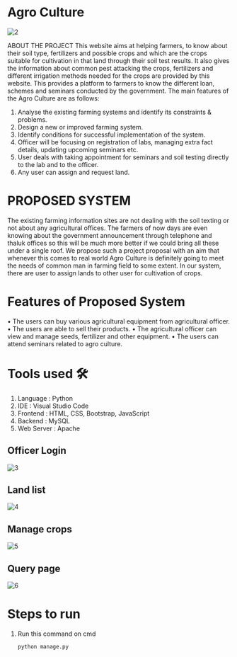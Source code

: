 # Agro Culture
![2](https://github.com/NikhilAMathew/Agro-Culture/assets/117088447/75f20a6e-7636-42cd-bf2c-bab1b9995332)


ABOUT THE PROJECT 
This website aims at helping farmers, to know about their soil type, fertilizers and possible crops and which are the crops suitable for cultivation in that land through their soil test results. It also gives the information about common pest attacking the crops, fertilizers and different irrigation methods needed for the crops are provided by this website. This provides a platform to farmers to know the different loan, schemes and seminars conducted by the government. 
The main features of the Agro Culture are as follows: 
1. Analyse the existing farming systems and identify its constraints & problems.
2. Design a new or improved farming system.
3. Identify conditions for successful implementation of the system.
4. Officer will be focusing on registration of labs, managing extra fact details, updating upcoming seminars etc.
5. User deals with taking appointment for seminars and soil testing directly to the lab and to the officer.
6. Any user can assign and request land. 

# PROPOSED SYSTEM  
The existing farming information sites are not dealing with the soil texting or not about any agricultural offices. The farmers of now days are even knowing about the government 
announcement through telephone and thaluk offices so this will be much more better if we could bring all these under a single roof. We propose such a project proposal with an aim that whenever this comes to real world Agro Culture is definitely going to meet the needs of common man in farming field to some extent. In our system, there are user to assign lands to other user for cultivation of crops. 

# Features of Proposed System  
• The users can buy various agricultural equipment from agricultural officer. 
• The users are able to sell their products. 
• The agricultural officer can view and manage seeds, fertilizer and other equipment. 
• The users can attend seminars related to agro culture. 

# Tools used 🛠️
1. Language :	Python
2. IDE : Visual Studio Code
3. Frontend : HTML, CSS, Bootstrap, JavaScript
4. Backend : MySQL
5. Web Server : Apache


## Officer Login
![3](https://github.com/NikhilAMathew/Agro-Culture/assets/117088447/5643a7b2-6541-4394-ac1d-226180a4dc32)

## Land list
![4](https://github.com/NikhilAMathew/Agro-Culture/assets/117088447/77faa5ac-a52b-4082-9fbc-41a4a3c1e944)

## Manage crops 
![5](https://github.com/NikhilAMathew/Agro-Culture/assets/117088447/6beb5884-2385-4641-b6a0-274eb22c2514)

## Query page
![6](https://github.com/NikhilAMathew/Agro-Culture/assets/117088447/80a57808-62c8-42a9-8db9-f5851e3f3b4a)

# Steps to run
1. Run this command on cmd
   ```
   python manage.py
   ```
